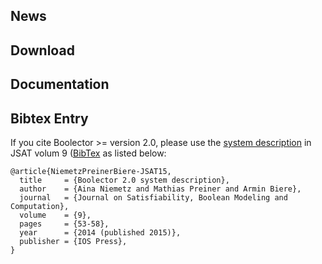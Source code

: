 ## News

## Download

## Documentation

## Bibtex Entry

If you cite Boolector >= version 2.0,
please use the
[system description](http://fmv.jku.at/papers/NiemetzPreinerBiere-JSAT15.pdf)
in JSAT volum 9 ([BibTex](http://fmv.jku.at/papers/NiemetzPreinerBiere-JSAT15.bib)
as listed below:

```
@article{NiemetzPreinerBiere-JSAT15,
  title     = {Boolector 2.0 system description},
  author    = {Aina Niemetz and Mathias Preiner and Armin Biere},
  journal   = {Journal on Satisfiability, Boolean Modeling and Computation},
  volume    = {9},
  pages     = {53-58},
  year      = {2014 (published 2015)},
  publisher = {IOS Press},
}
```
